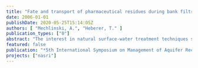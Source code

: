 ```yaml
---
title: "Fate and transport of pharmaceutical residues during bank filtration"
date: 2006-01-01
publishDate: 2020-05-25T15:14:05Z
authors: [ "Mechlinski, A.", "Heberer, T." ]
publication_types: ["0"]
abstract: "The interest in natural surface-water treatment techniques such as bank filtration and artificial ground water replenishment has increased with the growing worldwide need for clean drinking water. After detecting a number of pharmaceutical residues in groundwater samples from a bank filtration site in Berlin, Germany, the research on these compounds has focused on investigating their transport behavior during the infiltration process. In the studies presented in this paper, the fate of six pharmaceutical residues detected at concentrations up to the µg/L-level in Berlin’s surface waters was investigated. During bank filtration, the analgesic drugs diclofenac and propyphenazone, the antiepileptic drugs carbamazepine and primidone and the drug metabolites clofibric acid and 1-acetyl-1-methyl-2-dimethyl-oxamoyl-2-phenylhydrazide (AMDOPH) were found to leach from the surface water into the groundwater aquifers. They also occur at low ng/Lconcentrations in the receiving water-supply wells. Other compounds namely the antiphlogistic drug indometacine and the blood regulating drug bezafibrate which are also detected at concentrations up 100 ng/L in the surface water are efficiently removed by bank filtration. Thus, they have not been detected downstream of the first two monitoring wells. In conclusion, bank filtration was found to decrease the concentrations of some drug residues (e.g. of diclofenac, carbamazepine) or even to remove selected compounds (e.g. bezafibrate, indometacine). However, a complete removal of all potential pharmaceutical residues by bank filtration cannot be guaranteed."
featured: false
publication: "*5th International Symposium on Management of Aquifer Recharge / IHP-VI, Series on Groundwater*"
projects: ["nasri"]
---
```


